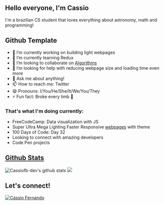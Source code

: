 
## Hello everyone, I'm Cassio
I'm a brazilian CS student that loves everything about astronomy, math and programming!
## Github Template
- 🔭 I’m currently working on building light webpages
- 🌱 I’m currently learning Redux
- 👯 I’m looking to collaborate on <a href="https://cassiofb-dev.github.io/algorithms/">Algorithms</a>
- 🤔 I’m looking for help with reducing webpage size and loading time even more
- 💬 Ask me about anything!
- 📫 How to reach me: Twitter
- 😄 Pronouns: I/You/He/She/It/We/You/They
- ⚡ Fun fact: Broke every limb 🤣
### That's what I'm doing currently:
- FreeCodeCamp: Data visualization with JS
- Super Ultra Mega Lighting Faster Responsive <a href="https://cassiofb-dev.github.io/celer/" target="_blank">webpages</a> with theme
- 100 Days of Code: Day 32
- Looking to connect with amazing developers
- Code Pen projects
## <a href="https://github.com/anuraghazra/github-readme-stats">Github Stats</a>
![Cassiofb-dev's github stats](https://github-readme-stats.vercel.app/api?username=cassiofb-dev&show_icons=true&theme=dracula&line_height=21)
<img src="https://github-readme-stats.anuraghazra1.vercel.app/api/top-langs/?username=cassiofb-dev&layout=compact&theme=dracula" />
## Let's connect!
<a href="https://www.linkedin.com/in/cassiofb-dev/">
  <img alt="Cássio Fernando" src="https://cdn.svgporn.com/logos/linkedin.svg" />
</a>

<!--
### Hi there 👋


**cassiofb-dev/cassiofb-dev** is a ✨ _special_ ✨ repository because its `README.md` (this file) appears on your GitHub profile.

Here are some ideas to get you started:

- 🔭 I’m currently working on ...
- 🌱 I’m currently learning ...
- 👯 I’m looking to collaborate on ...
- 🤔 I’m looking for help with ...
- 💬 Ask me about ...
- 📫 How to reach me: ...
- 😄 Pronouns: ...
- ⚡ Fun fact: ...
-->
